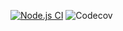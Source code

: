 [![Node.js CI](https://github.com/yvanddniyo/BE-portofolio-bloger/actions/workflows/nodeapi.yml/badge.svg)](https://github.com/yvanddniyo/BE-portofolio-bloger/actions/workflows/workflow.yml)
![Codecov](https://img.shields.io/codecov/c/github/yvanddniyo/BE-portofolio-bloger)
